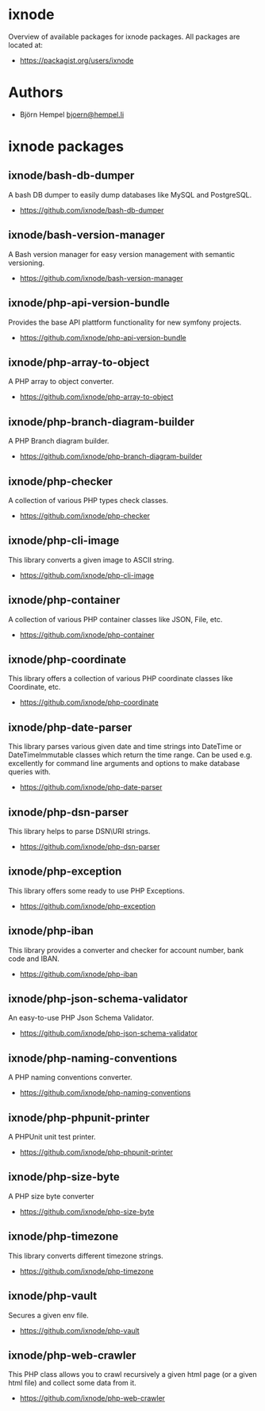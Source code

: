 # ixnode

Overview of available packages for ixnode packages. All packages are located at:

* https://packagist.org/users/ixnode

# Authors

* Björn Hempel <bjoern@hempel.li>

# ixnode packages

## ixnode/bash-db-dumper

A bash DB dumper to easily dump databases like MySQL and PostgreSQL.

* https://github.com/ixnode/bash-db-dumper


## ixnode/bash-version-manager

A Bash version manager for easy version management with semantic versioning.

* https://github.com/ixnode/bash-version-manager


## ixnode/php-api-version-bundle

Provides the base API plattform functionality for new symfony projects.

* https://github.com/ixnode/php-api-version-bundle


## ixnode/php-array-to-object

A PHP array to object converter.

* https://github.com/ixnode/php-array-to-object


## ixnode/php-branch-diagram-builder

A PHP Branch diagram builder.

* https://github.com/ixnode/php-branch-diagram-builder


## ixnode/php-checker

A collection of various PHP types check classes.

* https://github.com/ixnode/php-checker


## ixnode/php-cli-image

This library converts a given image to ASCII string.

* https://github.com/ixnode/php-cli-image


## ixnode/php-container

A collection of various PHP container classes like JSON, File, etc.

* https://github.com/ixnode/php-container


## ixnode/php-coordinate

This library offers a collection of various PHP coordinate classes like Coordinate, etc.

* https://github.com/ixnode/php-coordinate


## ixnode/php-date-parser

This library parses various given date and time strings into DateTime or DateTimeImmutable classes which return the time range. Can be used e.g. excellently for command line arguments and options to make database queries with.

* https://github.com/ixnode/php-date-parser


## ixnode/php-dsn-parser

This library helps to parse DSN\URI strings.

* https://github.com/ixnode/php-dsn-parser


## ixnode/php-exception

This library offers some ready to use PHP Exceptions.

* https://github.com/ixnode/php-exception


## ixnode/php-iban

This library provides a converter and checker for account number, bank code and IBAN.

* https://github.com/ixnode/php-iban


## ixnode/php-json-schema-validator

An easy-to-use PHP Json Schema Validator.

* https://github.com/ixnode/php-json-schema-validator


## ixnode/php-naming-conventions

A PHP naming conventions converter.

* https://github.com/ixnode/php-naming-conventions


## ixnode/php-phpunit-printer

A PHPUnit unit test printer.

* https://github.com/ixnode/php-phpunit-printer


## ixnode/php-size-byte

A PHP size byte converter

* https://github.com/ixnode/php-size-byte


## ixnode/php-timezone

This library converts different timezone strings.

* https://github.com/ixnode/php-timezone


## ixnode/php-vault

Secures a given env file.

* https://github.com/ixnode/php-vault


## ixnode/php-web-crawler

This PHP class allows you to crawl recursively a given html page (or a given html file) and collect some data from it.

* https://github.com/ixnode/php-web-crawler
